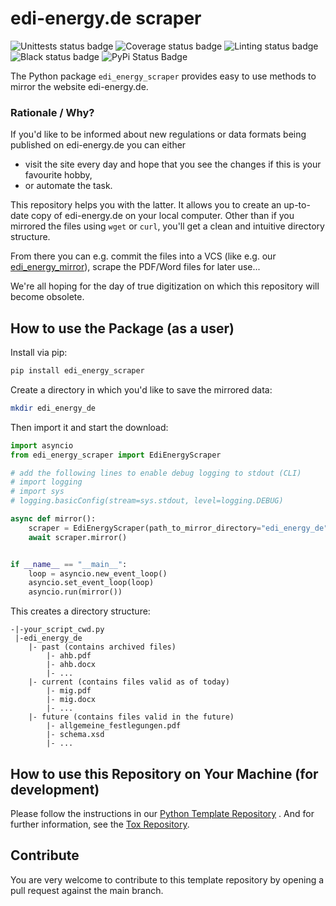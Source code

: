 # edi-energy.de scraper

<!--- you need to replace the `organization/repo_name` in the status badge URLs --->

![Unittests status badge](https://github.com/Hochfrequenz/edi_energy_scraper/workflows/Unittests/badge.svg)
![Coverage status badge](https://github.com/Hochfrequenz/edi_energy_scraper/workflows/Coverage/badge.svg)
![Linting status badge](https://github.com/Hochfrequenz/edi_energy_scraper/workflows/Linting/badge.svg)
![Black status badge](https://github.com/Hochfrequenz/edi_energy_scraper/workflows/Black/badge.svg)
![PyPi Status Badge](https://img.shields.io/pypi/v/edi_energy_scraper)

The Python package `edi_energy_scraper` provides easy to use methods to mirror the website edi-energy.de.

### Rationale / Why?

If you'd like to be informed about new regulations or data formats being published on edi-energy.de you can either

- visit the site every day and hope that you see the changes if this is your favourite hobby,
- or automate the task.

This repository helps you with the latter. It allows you to create an up-to-date copy of edi-energy.de on your local
computer. Other than if you mirrored the files using `wget` or `curl`, you'll get a clean and intuitive directory
structure.


From there you can e.g. commit the files into a VCS (like e.g. our [edi_energy_mirror](https://github.com/Hochfrequenz/edi_energy_mirror)), scrape the PDF/Word files for later use...

We're all hoping for the day of true digitization on which this repository will become obsolete.

## How to use the Package (as a user)

Install via pip:

```bash
pip install edi_energy_scraper
```

Create a directory in which you'd like to save the mirrored data:

```bash
mkdir edi_energy_de
```

Then import it and start the download:

```python
import asyncio
from edi_energy_scraper import EdiEnergyScraper

# add the following lines to enable debug logging to stdout (CLI)
# import logging
# import sys
# logging.basicConfig(stream=sys.stdout, level=logging.DEBUG)

async def mirror():
    scraper = EdiEnergyScraper(path_to_mirror_directory="edi_energy_de")
    await scraper.mirror()


if __name__ == "__main__":
    loop = asyncio.new_event_loop()
    asyncio.set_event_loop(loop)
    asyncio.run(mirror())

```

This creates a directory structure:

```
-|-your_script_cwd.py
 |-edi_energy_de
    |- past (contains archived files)
        |- ahb.pdf
        |- ahb.docx
        |- ...
    |- current (contains files valid as of today)
        |- mig.pdf
        |- mig.docx
        |- ...
    |- future (contains files valid in the future)
        |- allgemeine_festlegungen.pdf
        |- schema.xsd
        |- ...
```

## How to use this Repository on Your Machine (for development)

Please follow the instructions in
our [Python Template Repository](https://github.com/Hochfrequenz/python_template_repository#how-to-use-this-repository-on-your-machine)
. And for further information, see the [Tox Repository](https://github.com/tox-dev/tox).

## Contribute

You are very welcome to contribute to this template repository by opening a pull request against the main branch.
